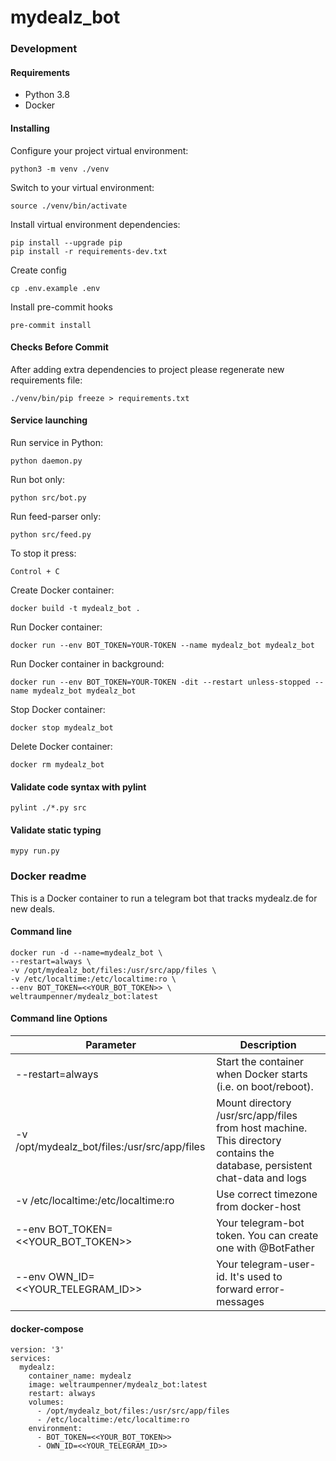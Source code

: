 # mydealz_bot

### Development

#### Requirements

* Python 3.8
* Docker

#### Installing

Configure your project virtual environment:

    python3 -m venv ./venv

Switch to your virtual environment:

    source ./venv/bin/activate

Install virtual environment dependencies:

    pip install --upgrade pip
    pip install -r requirements-dev.txt

Create config

    cp .env.example .env

Install pre-commit hooks

    pre-commit install

#### Checks Before Commit

After adding extra dependencies to project please regenerate new requirements file:

    ./venv/bin/pip freeze > requirements.txt

#### Service launching

Run service in Python:

    python daemon.py

Run bot only:

    python src/bot.py

Run feed-parser only:

    python src/feed.py

To stop it press:

    Control + C

Create Docker container:

    docker build -t mydealz_bot .

Run Docker container:

    docker run --env BOT_TOKEN=YOUR-TOKEN --name mydealz_bot mydealz_bot

Run Docker container in background:

    docker run --env BOT_TOKEN=YOUR-TOKEN -dit --restart unless-stopped --name mydealz_bot mydealz_bot

Stop Docker container:

    docker stop mydealz_bot

Delete Docker container:

    docker rm mydealz_bot

#### Validate code syntax with pylint

    pylint ./*.py src

#### Validate static typing

    mypy run.py

### Docker readme
This is a Docker container to run a telegram bot that tracks mydealz.de for new deals.

#### Command line

    docker run -d --name=mydealz_bot \
    --restart=always \
    -v /opt/mydealz_bot/files:/usr/src/app/files \
    -v /etc/localtime:/etc/localtime:ro \
    --env BOT_TOKEN=<<YOUR_BOT_TOKEN>> \
    weltraumpenner/mydealz_bot:latest

#### Command line Options

| Parameter                                    | Description                                                                                                               |
|----------------------------------------------|---------------------------------------------------------------------------------------------------------------------------|
| --restart=always                             | Start the container when Docker starts (i.e. on boot/reboot).                                                             |
| -v /opt/mydealz_bot/files:/usr/src/app/files | Mount directory /usr/src/app/files from host machine. This directory contains the database, persistent chat-data and logs |
| -v /etc/localtime:/etc/localtime:ro          | Use correct timezone from docker-host                                                                                     |
| --env BOT_TOKEN=<<YOUR_BOT_TOKEN>>           | Your telegram-bot token. You can create one with @BotFather                                                               |
| --env OWN_ID=<<YOUR_TELEGRAM_ID>>            | Your telegram-user-id. It's used to forward error-messages

#### docker-compose

    version: '3'
    services:
      mydealz:
        container_name: mydealz
        image: weltraumpenner/mydealz_bot:latest
        restart: always
        volumes:
          - /opt/mydealz_bot/files:/usr/src/app/files
          - /etc/localtime:/etc/localtime:ro
        environment:
          - BOT_TOKEN=<<YOUR_BOT_TOKEN>>
          - OWN_ID=<<YOUR_TELEGRAM_ID>>
